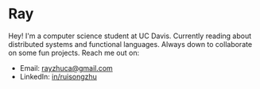 # Ray

Hey! I'm a computer science student at UC Davis. Currently reading about distributed systems and functional languages. Always down to collaborate on some fun projects. Reach me out on:
- Email: [rayzhuca@gmail.com](mailto:rayzhuca@gmail.com)
- LinkedIn: [in/ruisongzhu](https://www.linkedin.com/in/ruisongzhu/)
